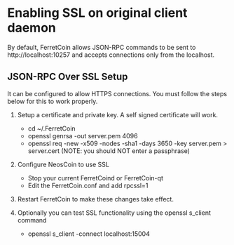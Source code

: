 Enabling SSL on original client daemon
======================================
By default, FerretCoin allows JSON-RPC commands to be sent to http://localhost:10257
and accepts connections only from the localhost.

JSON-RPC Over SSL Setup
-----------------------
It can be configured to allow HTTPS connections.  You must follow the steps below
for this to work properly.

1. Setup a certificate and private key.  A self signed certificate will work.
    * cd ~/.FerretCoin
    * openssl genrsa -out server.pem 4096
    * openssl req -new -x509 -nodes -sha1 -days 3650 -key server.pem > server.cert
    (NOTE: you should NOT enter a passphrase)

2. Configure NeosCoin to use SSL
    * Stop your current FerretCoind or FerretCoin-qt
    * Edit the FerretCoin.conf and add
      rpcssl=1

3. Restart FerretCoin to make these changes take effect.

4. Optionally you can test SSL functionality using the openssl s_client command
    * openssl s_client -connect localhost:15004
